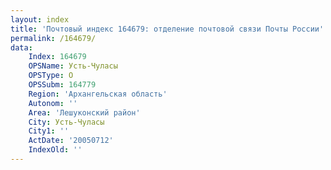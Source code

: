 ```yaml
---
layout: index
title: 'Почтовый индекс 164679: отделение почтовой связи Почты России'
permalink: /164679/
data:
    Index: 164679
    OPSName: Усть-Чуласы
    OPSType: О
    OPSSubm: 164779
    Region: 'Архангельская область'
    Autonom: ''
    Area: 'Лешуконский район'
    City: Усть-Чуласы
    City1: ''
    ActDate: '20050712'
    IndexOld: ''
---
```

